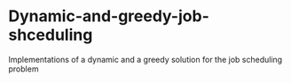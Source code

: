 # Dynamic-and-greedy-job-shceduling
Implementations of a dynamic and a greedy solution for the job scheduling problem
